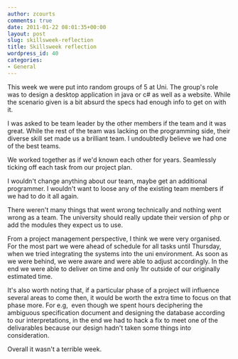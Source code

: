 ```yaml
---
author: zcourts
comments: true
date: 2011-01-22 08:01:35+00:00
layout: post
slug: skillsweek-reflection
title: Skillsweek reflection
wordpress_id: 40
categories:
- General
---
```


This week we were put into random groups of 5 at Uni. The group's role was to design a desktop application in java or c# as well as a website. While the scenario given is a bit absurd the specs had enough info to get on with it.




I was asked to be team leader by the other members if the team and it was great. While the rest of the team was lacking on the programming side, their diverse skill set made us a brilliant team. I undoubtedly believe we had one of the best teams.




We worked together as if we'd known each other for years. Seamlessly ticking off each task from our project plan.




I wouldn't change anything about our team, maybe get an additional programmer. I wouldn't want to loose any of the existing team members if we had to do it all again.




There weren't many things that went wrong technically and nothing went wrong as a team. The university should really update their version of php or add the modules they expect us to use.




From a project management perspective, I think we were very organised. For the most part we were ahead of schedule for all tasks until Thursday, when we tried integrating the systems into the uni environment. As soon as we were behind, we were aware and were able to adjust accordingly. In the end we were able to deliver on time and only 1hr outside of our originally estimated time.




It's also worth noting that, if a particular phase of a project will influence several areas to come then, it would be worth the extra time to focus on that phase more. For e.g,  even though we spent hours deciphering the ambiguous specification document and designing the database according to our interpretations, in the end we had to hack a fix to meet one of the delivarables because our design hadn't taken some things into consideration.




Overall it wasn't a terrible week.
